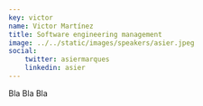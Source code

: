 ```yaml
---
key: victor
name: Victor Martínez
title: Software engineering management
image: ../../static/images/speakers/asier.jpeg
social:
    twitter: asiermarques
    linkedin: asier
---
```

Bla Bla Bla




